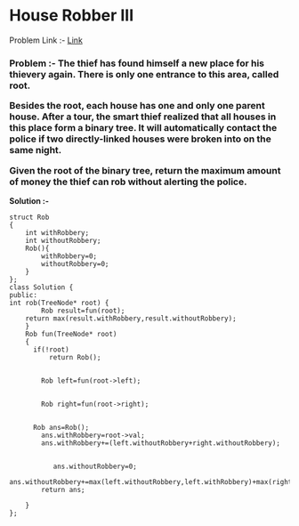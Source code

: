 # House Robber III

Problem Link :- [Link](https://leetcode.com/problems/house-robber-iii/)

<h3>
Problem :- The thief has found himself a new place for his thievery again. There is only one entrance to this area, called root.

Besides the root, each house has one and only one parent house. After a tour, the smart thief realized that all houses in this place form a binary tree. It will automatically contact the police if two directly-linked houses were broken into on the same night.

Given the root of the binary tree, return the maximum amount of money the thief can rob without alerting the police.
</h3>


**Solution :-**
```
struct Rob
{
    int withRobbery;
    int withoutRobbery;
    Rob(){
        withRobbery=0;
        withoutRobbery=0;
    }
};
class Solution {
public:   
int rob(TreeNode* root) {
        Rob result=fun(root);
    return max(result.withRobbery,result.withoutRobbery); 
    }
    Rob fun(TreeNode* root)
    {
      if(!root)
          return Rob();
        
       
        Rob left=fun(root->left);
        
   
        Rob right=fun(root->right);
        
       
      Rob ans=Rob();
        ans.withRobbery=root->val;
        ans.withRobbery+=(left.withoutRobbery+right.withoutRobbery);
        
       
           ans.withoutRobbery=0;
          ans.withoutRobbery+=max(left.withoutRobbery,left.withRobbery)+max(right.withoutRobbery,right.withRobbery);
        return ans;
     
    }
};
```

